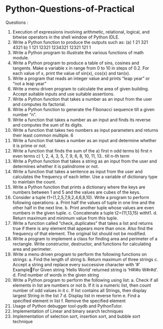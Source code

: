 # Python-Questions-of-Practical
Questions : 
1. Execution of expressions involving arithmetic, relational, logical, and bitwise 
operators in the shell window of Python IDLE.
2. Write a Python function to produce the outputs such as:
(a) 1
21
 321
4321
b) 1
 121
 12321
1234321
 12321
 121
 1
3. Write a Python program to illustrate the various functions of math module.
4. Write a Python program to produce a table of sins, cosines and tangents. Make a 
variable x in range from 0 to 10 in steps of 0.2. For each value of x, print the 
value of sin(x), cos(x) and tan(x).
5. Write a program that reads an integer value and prints “leap year” or “not a leap 
year”
6. Write a menu driven program to calculate the area of given building. Accept 
suitable inputs and use suitable assertions.
7. Write a Python function that takes a number as an input from the user and 
computes its factorial.
8. Write a Python function to generate the Fibonacci sequence till a given number 
“n”.
9. Write a function that takes a number as an input and finds its reverse and 
computes the sum of its digits.
10. Write a function that takes two numbers as input parameters and returns their 
least common multiple.
6
11. Write a function that takes a number as an input and determine whether it is 
prime or not.
12. Write a function that finds the sum of the 
a) first n odd terms 
b) first n even terms
c) 1, 2, 4, 3, 5, 7, 9, 6, 8, 10, 11, 13.. till n-th term
13. Write a Python function that takes a string as an input from the user and 
determines whether it is palindrome or not.
14. Write a function that takes a sentence as input from the user and calculates the 
frequency of each letter. Use a variable of dictionary type to maintain the count.
15. Write a Python function that prints a dictionary where the keys are numbers 
between 1 and 5 and the values are cubes of the keys.
16. Consider a tuple t1=(1,2,5,7,9,2,4,6,8,10). Write a program to perform following 
operations:
a. Print half the values of tuple in one line and the other half in the next line.
b. Print another tuple whose values are even numbers in the given tuple.
c. Concatenate a tuple t2=(11,13,15) witht1.
d. Return maximum and minimum value from this tuple.
17. Write a function called “check_duplicates” that takes a list and returns true if 
there is any element that appears more than once. Also find the frequency of that 
element. The original list should not be modified.
18. Write a program to implement a class for finding area and perimeter of a 
rectangle. Write constructor, destructor, and functions for calculating area and 
perimeter. 
19. Write a menu driven program to perform the following functions on strings:
a. Find the length of string
b. Return maximum of three strings
c. Accept a string and replace every successive character with ‘#’ ExampleFor Given string ‘Hello World’ returned string is ‘H#l#o W#r#d’.
d. Find number of words in the given string
20. Write a Python program to perform the following using list:
a. Check if all elements in list are numbers or not
b. If it is a numeric list, then count number of odd values in it
c. If list contains all Strings, then display largest String in the list
7
d. Display list in reverse form
e. Find a specified element in list
f. Remove the specified element
21. Usage of Python debugger tool-pydb and PythonTutor.
22. Implementation of Linear and binary search techniques 
23. Implementation of selection sort, insertion sort, and bubble sort technique
